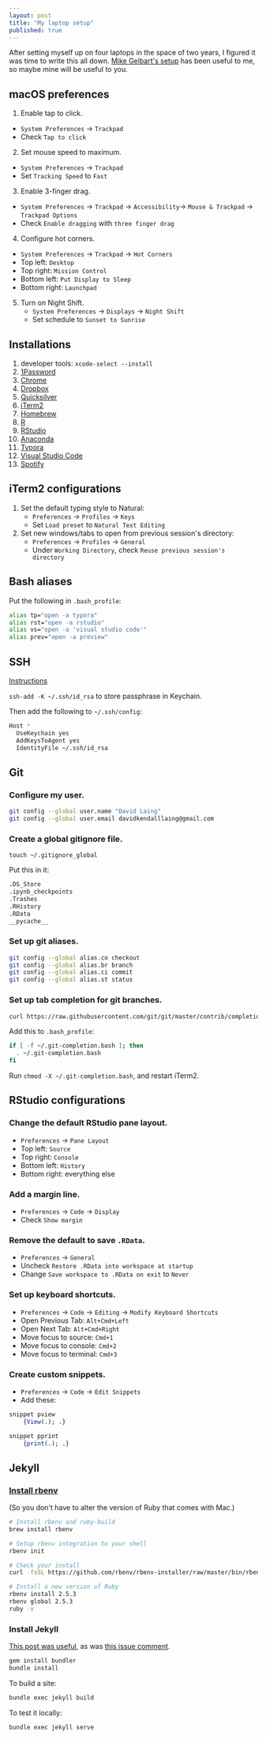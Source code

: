 ```yaml
---
layout: post
title: "My laptop setup"
published: true
---
```


After setting myself up on four laptops in the space of two years, I figured it was time to write this all down. [Mike Gelbart's setup](https://github.com/mgelbart/misc/blob/master/laptop_setup.md) has been useful to me, so maybe mine will be useful to you.

## macOS preferences

1. Enable tap to click.
  - `System Preferences` → `Trackpad`
  - Check `Tap to click`
2. Set mouse speed to maximum.
  - `System Preferences` → `Trackpad`
  - Set `Tracking Speed` to `Fast`
3. Enable 3-finger drag.
  - `System Preferences` → `Trackpad` → `Accessibility`→ `Mouse & Trackpad` → `Trackpad Options` 
  - Check `Enable dragging` with `three finger drag`
4. Configure hot corners. 
  - `System Preferences` → `Trackpad` → `Hot Corners`
  - Top left: `Desktop`
  - Top right: `Mission Control`
  - Bottom left: `Put Display to Sleep`
  - Bottom right: `Launchpad`
5. Turn on Night Shift.
   - `System Preferences` → `Displays` → `Night Shift`
   - Set schedule to `Sunset to Sunrise`

## Installations

1. developer tools: `xcode-select --install`
2. [1Password](https://1password.com/)
3. [Chrome](https://www.google.ca/chrome/?brand=CHBD&gclid=Cj0KCQiAgMPgBRDDARIsAOh3uyLH9FyD5U6BuJ2Co_vlFaAEiDZYtHyFz2Wf-ESUYLTFpSxdpRLTXgQaAvyDEALw_wcB&gclsrc=aw.ds)
4. [Dropbox](https://www.dropbox.com/)
5. [Quicksilver](https://qsapp.com/)
6. [iTerm2](https://www.iterm2.com/)
7. [Homebrew](https://brew.sh/)
8. [R](https://cran.rstudio.com/bin/macosx/)
9. [RStudio](https://www.rstudio.com/products/rstudio/download/)
10. [Anaconda](https://www.anaconda.com/download/#macos)
11. [Typora](https://typora.io/)
12. [Visual Studio Code](https://code.visualstudio.com/)
13. [Spotify](https://www.spotify.com/ca-en/download/other/)

## iTerm2 configurations

1. Set the default typing style  to Natural:
	- `Preferences` → `Profiles` → `Keys`
	- Set `Load preset` to `Natural Text Editing`
2. Set new windows/tabs to open from previous session's directory:
	- `Preferences` → `Profiles` → `General`
	- Under `Working Directory`, check `Reuse previous session's directory`

## Bash aliases

Put the following in `.bash_profile`:

```bash
alias tp="open -a typora"
alias rst="open -a rstudio"
alias vs="open -a 'visual studio code'"
alias prev="open -a preview"
```

## SSH

[Instructions](https://help.github.com/articles/generating-a-new-ssh-key-and-adding-it-to-the-ssh-agent/)

`ssh-add -K ~/.ssh/id_rsa` to store passphrase in Keychain.

Then add the following to `~/.ssh/config`:

```bash
Host *
  UseKeychain yes
  AddKeysToAgent yes
  IdentityFile ~/.ssh/id_rsa
```

## Git 

### Configure my user.

```bash
git config --global user.name "David Laing"
git config --global user.email davidkendalllaing@gmail.com
```

### Create a global gitignore file.

`touch ~/.gitignore_global`

Put this in it:

```bash
.DS_Store
.ipynb_checkpoints
.Trashes
.RHistory
.RData
__pycache__
```

### Set up git aliases.

```bash
git config --global alias.co checkout
git config --global alias.br branch
git config --global alias.ci commit
git config --global alias.st status
```

### Set up tab completion for git branches.

```bash
curl https://raw.githubusercontent.com/git/git/master/contrib/completion/git-completion.bash -o ~/.git-completion.bash
```

Add this to `.bash_profile`:

```bash
if [ -f ~/.git-completion.bash ]; then
  . ~/.git-completion.bash
fi
```

Run `chmod -X ~/.git-completion.bash`, and restart iTerm2.

## RStudio configurations

### Change the default RStudio pane layout.

- `Preferences` → `Pane Layout`
- Top left: `Source`
- Top right: `Console`
- Bottom left: `History`
- Bottom right: everything else

### Add a margin line.

- `Preferences` → `Code` → `Display`
- Check `Show margin`

### Remove the default to save `.RData`.

- `Preferences` → `General`
- Uncheck `Restore .RData into workspace at startup`
- Change `Save workspace to .RData on exit` to `Never`

### Set up keyboard shortcuts.

- `Preferences` → `Code` → `Editing` → `Modify Keyboard Shortcuts`
- Open Previous Tab: `Alt+Cmd+Left`
- Open Next Tab: `Alt+Cmd+Right`
- Move focus to source: `Cmd+1`
- Move focus to console: `Cmd+2`
- Move focus to terminal: `Cmd+3`

### Create custom snippets.

- `Preferences` → `Code` → `Edit Snippets`
- Add these:

```R
snippet pview
	{View(.); .}

snippet pprint
	{print(.); .}
```

## Jekyll

### [Install rbenv](https://jekyllrb.com/docs/installation/macos/) 

(So you don't have to alter the version of Ruby that comes with Mac.)

```bash
# Install rbenv and ruby-build
brew install rbenv

# Setup rbenv integration to your shell
rbenv init

# Check your install
curl -fsSL https://github.com/rbenv/rbenv-installer/raw/master/bin/rbenv-doctor | bash

# Install a new version of Ruby
rbenv install 2.5.3
rbenv global 2.5.3
ruby -v
```

### Install Jekyll

[This post was useful](http://kbroman.org/simple_site/pages/local_test.html), as was [this issue comment](https://github.com/bundler/bundler/issues/1767#issuecomment-4787059).

```bash
gem install bundler
bundle install
```

To build a site:

```bash
bundle exec jekyll build
```

To test it locally:

```bash
bundle exec jekyll serve
```